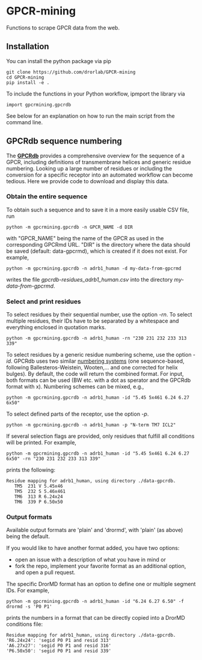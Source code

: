 # GPCR-mining
Functions to scrape GPCR data from the web.

## Installation

You can install the python package via pip

    git clone https://github.com/drorlab/GPCR-mining
    cd GPCR-mining
    pip install -e .

To include the functions in your Python workflow, ipmport the library via

    import gpcrmining.gpcrdb
    
See below for an explanation on how to run the main script from the command line.

## GPCRdb sequence numbering

The [__GPCRdb__](https://gpcrdb.org) provides a comprehensive overview for the sequence of a GPCR, including definitions of transmembrane helices and generic residue numbering.
Looking up a large number of residues or including the conversion for a specific receptor into an automated workflow can become tedious. Here we provide code to download and display this data.

### Obtain the entire sequence

To obtain such a sequence and to save it in a more easily usable CSV file, run

    python -m gpcrmining.gpcrdb -n GPCR_NAME -d DIR

with "GPCR_NAME" being the name of the GPCR as used in the corresponding GPCRmd URL. "DIR" is the directory where the data should be saved (default: data-gpcrmd), which is created if it does not exist. For example,

    python -m gpcrmining.gpcrdb -n adrb1_human -d my-data-from-gpcrmd

writes the file _gpcrdb-residues_adrb1_human.csv_ into the directory _my-data-from-gpcrmd_.

### Select and print residues

To select residues by their sequential number, use the option _-rn_. To select multiple residues, their IDs have to be separated by a whitespace and everything enclosed in quotation marks.

    python -m gpcrmining.gpcrdb -n adrb1_human -rn "230 231 232 233 313 339" 
    
To select residues by a generic residue numbering scheme, use the option _-id_.
GPCRdb uses two similar [numbering systems](https://docs.gpcrdb.org/generic_numbering.html) (one sequence-based, following Ballesteros-Weistein, Wooten,... and one corrected for helix bulges).
By default, the code will return the combined format. 
For input, both formats can be used (BW etc. with a dot as sperator and the GPCRdb format with x). Numbering schemes can be mixed, e.g.,

    python -m gpcrmining.gpcrdb -n adrb1_human -id "5.45 5x461 6.24 6.27 6x50"

To select defined parts of the receptor, use the option _-p_.

    python -m gpcrmining.gpcrdb -n adrb1_human -p "N-term TM7 ICL2"

If several selection flags are provided, only residues that fulfill all conditions will be printed. For example,

    python -m gpcrmining.gpcrdb -n adrb1_human -id "5.45 5x461 6.24 6.27 6x50" -rn "230 231 232 233 313 339"    
    
prints the following:

    Residue mapping for adrb1_human, using directory ./data-gpcrdb.
       TM5  231 V 5.45x46
       TM5  232 S 5.46x461
       TM6  313 R 6.24x24
       TM6  339 P 6.50x50


### Output formats

Available output formats are 'plain' and 'drormd', with 'plain' (as above) being the default. 

If you would like to have another format added, you have two options:
- open an issue with a description of what you have in mind or
- fork the repo, implement your favorite format as an additional option, and open a pull request. 

The specific DrorMD format has an option to define one or multiple segment IDs.
For example, 

    python -m gpcrmining.gpcrdb -n adrb1_human -id "6.24 6.27 6.50" -f drormd -s 'P0 P1'

prints the numbers in a format that can be directly copied into a DrorMD conditions file:

    Residue mapping for adrb1_human, using directory ./data-gpcrdb.
    'R6.24x24': 'segid P0 P1 and resid 313'
    'A6.27x27': 'segid P0 P1 and resid 316'
    'P6.50x50': 'segid P0 P1 and resid 339'

    
